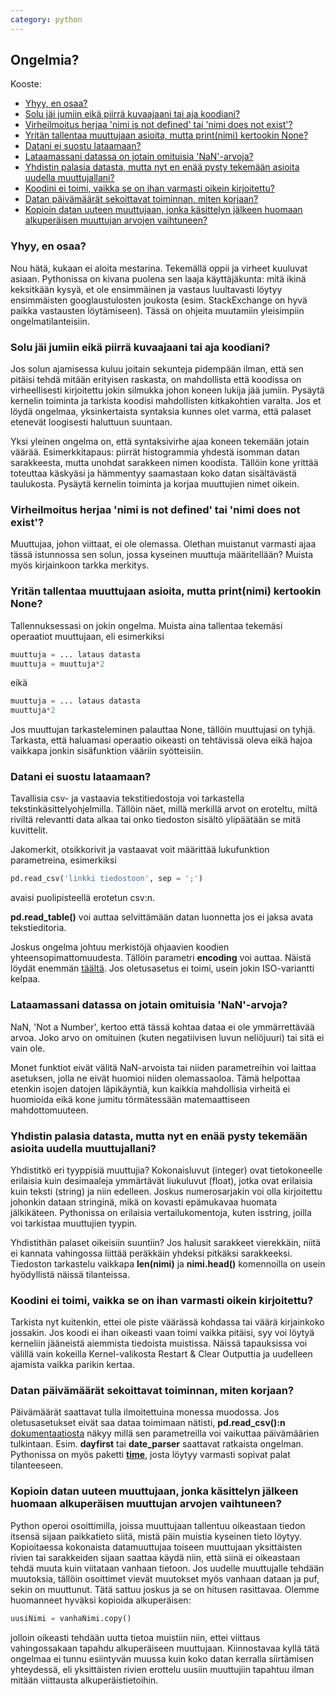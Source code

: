 ```yaml
---
category: python
---
```


## Ongelmia?

Kooste:

- [Yhyy, en osaa?](#1)
- [Solu jäi jumiin eikä piirrä kuvaajaani tai aja koodiani?](#2)
- [Virheilmoitus herjaa 'nimi is not defined' tai 'nimi does not exist'?](#3)  
- [Yritän tallentaa muuttujaan asioita, mutta print(nimi) kertookin None?](#4)
- [Datani ei suostu lataamaan?](#5)
- [Lataamassani datassa on jotain omituisia 'NaN'-arvoja?](#6)
- [Yhdistin palasia datasta, mutta nyt en enää pysty tekemään asioita uudella muuttujallani?](#7) 
- [Koodini ei toimi, vaikka se on ihan varmasti oikein kirjoitettu?](#8)
- [Datan päivämäärät sekoittavat toiminnan, miten korjaan?](#9)
- [Kopioin datan uuteen muuttujaan, jonka käsittelyn jälkeen huomaan alkuperäisen muuttujan arvojen vaihtuneen?](#10)


<h3 id="1">Yhyy, en osaa?</h3>

Nou hätä, kukaan ei aloita mestarina. Tekemällä oppii ja virheet kuuluvat asiaan.
Pythonissa on kivana puolena sen laaja käyttäjäkunta: mitä ikinä keksitkään kysyä, et ole ensimmäinen ja vastaus luultavasti löytyy ensimmäisten googlaustulosten joukosta (esim. StackExchange on hyvä paikka vastausten löytämiseen).
Tässä on ohjeita muutamiin yleisimpiin ongelmatilanteisiin.

<h3 id="2">Solu jäi jumiin eikä piirrä kuvaajaani tai aja koodiani?</h3>

Jos solun ajamisessa kuluu joitain sekunteja pidempään ilman, että sen pitäisi tehdä mitään erityisen raskasta, on mahdollista että koodissa on virheellisesti kirjoitettu
jokin silmukka johon koneen lukija jää jumiin. Pysäytä kernelin toiminta ja tarkista koodisi mahdollisten kitkakohtien varalta.
Jos et löydä ongelmaa, yksinkertaista syntaksia kunnes olet varma, että palaset etenevät loogisesti haluttuun suuntaan.

Yksi yleinen ongelma on, että syntaksivirhe ajaa koneen tekemään jotain väärää. Esimerkkitapaus: piirrät histogrammia yhdestä isomman datan sarakkeesta,
mutta unohdat sarakkeen nimen koodista. Tällöin kone yrittää toteuttaa käskyäsi ja hämmentyy saamastaan koko datan sisältävästä taulukosta.
Pysäytä kernelin toiminta ja korjaa muuttujien nimet oikein.

<h3 id="3"> Virheilmoitus herjaa 'nimi is not defined' tai 'nimi does not exist'?</h3>

Muuttujaa, johon viittaat, ei ole olemassa. Olethan muistanut varmasti ajaa tässä istunnossa sen solun, jossa kyseinen muuttuja määritellään?
Muista myös kirjainkoon tarkka merkitys.

<h3 id="4">Yritän tallentaa muuttujaan asioita, mutta print(nimi) kertookin None?</h3>

Tallennuksessasi on jokin ongelma. Muista aina tallentaa tekemäsi operaatiot muuttujaan, eli esimerkiksi
```python
muuttuja = ... lataus datasta
muuttuja = muuttuja*2
```
eikä
```python
muuttuja = ... lataus datasta
muuttuja*2
```
Jos muuttujan tarkasteleminen palauttaa None, tällöin muuttujasi on tyhjä.
Tarkasta, että haluamasi operaatio oikeasti on tehtävissä oleva eikä hajoa vaikkapa jonkin sisäfunktion vääriin syötteisiin.

<h3 id="5">Datani ei suostu lataamaan?</h3>
Tavallisia csv- ja vastaavia tekstitiedostoja voi tarkastella tekstinkäsittelyohjelmilla. Tällöin näet, millä merkillä arvot on eroteltu, miltä riviltä
relevantti data alkaa tai onko tiedoston sisältö ylipäätään se mitä kuvittelit.

Jakomerkit, otsikkorivit ja vastaavat voit määrittää lukufunktion parametreina, esimerkiksi
```python
pd.read_csv('linkki tiedostoon', sep = ';')
```
avaisi puolipisteellä erotetun csv:n.

**pd.read_table()** voi auttaa selvittämään datan luonnetta jos ei jaksa avata tekstieditoria.

Joskus ongelma johtuu merkistöjä ohjaavien koodien yhteensopimattomuudesta. Tällöin parametri **encoding** voi auttaa.
Näistä löydät enemmän [täältä](https://docs.python.org/3/library/codecs.html#standard-encodings). Jos oletusasetus ei toimi, usein jokin ISO-variantti kelpaa.

<h3 id="6">Lataamassani datassa on jotain omituisia 'NaN'-arvoja?</h3> 

NaN, 'Not a Number', kertoo että tässä kohtaa dataa ei ole ymmärrettävää arvoa. Joko arvo on omituinen (kuten negatiivisen luvun neliöjuuri) tai sitä ei vain ole.

Monet funktiot eivät välitä NaN-arvoista tai niiden parametreihin voi laittaa asetuksen, jolla ne eivät huomioi niiden olemassaoloa.
Tämä helpottaa etenkin isojen datojen läpikäyntiä, kun kaikkia mahdollisia virheitä ei huomioida eikä kone jumitu törmätessään matemaattiseen mahdottomuuteen.

<h3 id="7">Yhdistin palasia datasta, mutta nyt en enää pysty tekemään asioita uudella muuttujallani?</h3>

Yhdistitkö eri tyyppisiä muuttujia? Kokonaisluvut (integer) ovat tietokoneelle erilaisia kuin desimaaleja ymmärtävät liukuluvut (float),
jotka ovat erilaisia kuin teksti (string) ja niin edelleen.
Joskus numerosarjakin voi olla kirjoitettu johonkin dataan stringinä, mikä on kovasti epämukavaa huomata jälkikäteen.
Pythonissa on erilaisia vertailukomentoja, kuten isstring, joilla voi tarkistaa muuttujien tyypin.

Yhdistithän palaset oikeisiin suuntiin? Jos halusit sarakkeet vierekkäin, niitä ei kannata vahingossa liittää peräkkäin yhdeksi pitkäksi sarakkeeksi.
Tiedoston tarkastelu vaikkapa **len(nimi)** ja **nimi.head()** komennoilla on usein hyödyllistä näissä tilanteissa.


<h3 id="8">Koodini ei toimi, vaikka se on ihan varmasti oikein kirjoitettu?</h3>

Tarkista nyt kuitenkin, ettei ole piste väärässä kohdassa tai väärä kirjainkoko jossakin.
Jos koodi ei ihan oikeasti vaan toimi vaikka pitäisi, syy voi löytyä kerneliin jääneistä aiemmista tiedoista muistissa.
Näissä tapauksissa voi välillä vain kokeilla Kernel-valikosta Restart & Clear Outputtia ja uudelleen ajamista vaikka parikin kertaa.

<h3 id="9">Datan päivämäärät sekoittavat toiminnan, miten korjaan?</h3>

Päivämäärät saattavat tulla ilmoitettuina monessa muodossa. Jos oletusasetukset eivät saa dataa toimimaan nätisti, **pd.read_csv():n** [dokumentaatiosta](https://pandas.pydata.org/pandas-docs/stable/generated/pandas.read_csv.html) näkyy millä sen parametreilla voi vaikuttaa päivämäärien tulkintaan. Esim. **dayfirst** tai **date_parser** saattavat ratkaista ongelman.
Pythonissa on myös paketti [**time**](https://docs.python.org/3/library/time.html), josta löytyy varmasti sopivat palat tilanteeseen.

<h3 id="10">Kopioin datan uuteen muuttujaan, jonka käsittelyn jälkeen huomaan alkuperäisen muuttujan arvojen vaihtuneen?</h3>

Python operoi osoittimilla, joissa muuttujaan tallentuu oikeastaan tiedon itsensä sijaan paikkatieto siitä, mistä päin muistia kyseinen tieto löytyy.
Kopioitaessa kokonaista datamuuttujaa toiseen muuttujaan yksittäisten rivien tai sarakkeiden sijaan saattaa käydä niin, että siinä ei oikeastaan tehdä muuta kuin
viitataan vanhaan tietoon. Jos uudelle muuttujalle tehdään muutoksia, tällöin osoittimet vievät muutokset myös vanhaan dataan ja puf, sekin on muuttunut.
Tätä sattuu joskus ja se on hitusen rasittavaa. Olemme huomanneet hyväksi kopioida alkuperäisen:

```python
uusiNimi = vanhaNimi.copy()
```
jolloin oikeasti tehdään uutta tietoa muistiin niin, ettei viittaus vahingossakaan tapahdu alkuperäiseen muuttujaan.
Kiinnostavaa kyllä tätä ongelmaa ei tunnu esiintyvän muussa kuin koko datan kerralla siirtämisen yhteydessä, eli yksittäisten rivien erottelu uusiin muuttujiin tapahtuu
ilman mitään viittausta alkuperäistietoihin.


